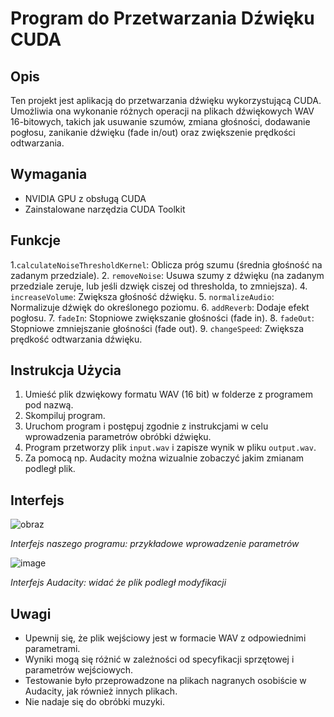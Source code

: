 # Program do Przetwarzania Dźwięku CUDA


## Opis
Ten projekt jest aplikacją do przetwarzania dźwięku wykorzystującą CUDA. 
Umożliwia ona wykonanie różnych operacji na plikach dźwiękowych WAV 16-bitowych, takich jak usuwanie szumów, zmiana głośności, dodawanie pogłosu, zanikanie dźwięku (fade in/out) oraz zwiększenie prędkości odtwarzania.


## Wymagania
- NVIDIA GPU z obsługą CUDA
- Zainstalowane narzędzia CUDA Toolkit

## Funkcje
1.`calculateNoiseThresholdKernel`: Oblicza próg szumu (średnia głośność na zadanym przedziale).
2. `removeNoise`: Usuwa szumy z dźwięku (na zadanym przedziale zeruje, lub jeśli dzwięk ciszej od thresholda, to zmniejsza).
4. `increaseVolume`: Zwiększa głośność dźwięku.
5. `normalizeAudio`: Normalizuje dźwięk do określonego poziomu.
6. `addReverb`: Dodaje efekt pogłosu.
7. `fadeIn`: Stopniowe zwiększanie głośności (fade in).
8. `fadeOut`: Stopniowe zmniejszanie głośności (fade out).
9. `changeSpeed`: Zwiększa prędkość odtwarzania dźwięku.

## Instrukcja Użycia
1. Umieść plik dzwiękowy formatu WAV (16 bit) w folderze z programem pod nazwą.
2. Skompiluj program.
3. Uruchom program i postępuj zgodnie z instrukcjami w celu wprowadzenia parametrów obróbki dźwięku.
4. Program przetworzy plik `input.wav` i zapisze wynik w pliku `output.wav`.
5. Za pomocą np. Audacity można wizualnie zobaczyć jakim zmianam podległ plik.

## Interfejs
![obraz](https://github.com/karp1ch/audio-editor-cuda/assets/157658045/3f72f552-df27-407d-bfcd-4cebe5a1b98a)

*Interfejs naszego programu: przykładowe wprowadzenie parametrów*

![image](https://github.com/karp1ch/audio-editor-cuda/assets/106777205/94528d4b-21c3-4eb5-bff8-117dfe711e5d)

*Interfejs Audacity: widać że plik podległ modyfikacji*


## Uwagi
- Upewnij się, że plik wejściowy jest w formacie WAV z odpowiednimi parametrami.
- Wyniki mogą się różnić w zależności od specyfikacji sprzętowej i parametrów wejściowych.
- Testowanie było przeprowadzone na plikach nagranych osobiście w Audacity, jak również innych plikach.
- Nie nadaje się do obróbki muzyki.

